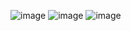 ![image](https://github.com/user-attachments/assets/c01f3d19-c491-4352-985d-4884e6198840)
![image](https://github.com/user-attachments/assets/cddb2ae6-0d22-444c-b04d-4c668038576a)
![image](https://github.com/user-attachments/assets/2fdfd4df-d395-48d5-99e8-e8341c98bc1b)
